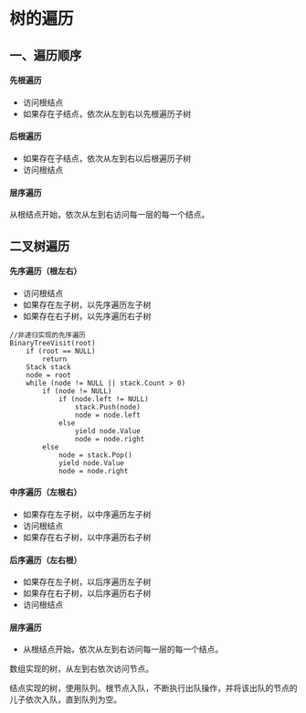 # 树的遍历

## 一、遍历顺序

#### 先根遍历
- 访问根结点
- 如果存在子结点，依次从左到右以先根遍历子树

#### 后根遍历
- 如果存在子结点，依次从左到右以后根遍历子树
- 访问根结点

#### 层序遍历
从根结点开始，依次从左到右访问每一层的每一个结点。

## 二叉树遍历

#### 先序遍历（根左右）
- 访问根结点
- 如果存在左子树，以先序遍历左子树
- 如果存在右子树，以先序遍历右子树

```
//非递归实现的先序遍历
BinaryTreeVisit(root)
    if (root == NULL)
        return
    Stack stack
    node = root
    while (node != NULL || stack.Count > 0)
        if (node != NULL)
            if (node.left != NULL)
                stack.Push(node)
                node = node.left
            else
                yield node.Value
                node = node.right
        else
            node = stack.Pop()
            yield node.Value
            node = node.right
```

#### 中序遍历（左根右）
- 如果存在左子树，以中序遍历左子树
- 访问根结点
- 如果存在右子树，以中序遍历右子树

#### 后序遍历（左右根）
- 如果存在左子树，以后序遍历左子树
- 如果存在右子树，以后序遍历右子树
- 访问根结点

#### 层序遍历
- 从根结点开始，依次从左到右访问每一层的每一个结点。

数组实现的树，从左到右依次访问节点。

结点实现的树，使用队列。根节点入队，不断执行出队操作，并将该出队的节点的儿子依次入队，直到队列为空。